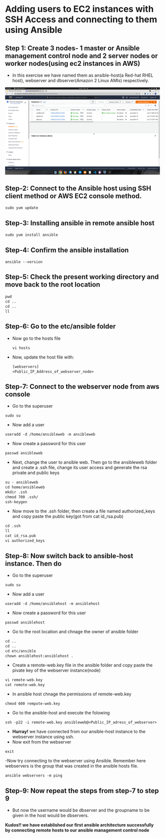 # Adding users to EC2 instances with SSH Access and connecting to them using Ansible

## Step 1: Create 3 nodes- 1 master or Ansible management control node and 2 server nodes or worker nodes(using ec2 instances in AWS)
- In this exercise we have named them as ansible-host(a Red-hat RHEL host), webserver and dbserver(Amazon 2 Linux AMIs) respectively.
<img src="https://github.com/kuluruvineeth/Devops/blob/main/ansibleServerConnectionExercise/screenshots/2.png">

## Step-2: Connect to the Ansible host using SSH client method or AWS EC2 console method.

```
sudo yum update
```
## Step-3: Installing ansible in remote ansible host
```
sudo yum install ansible
```
## Step-4: Confirm the ansible installation
```
ansible --version
```

## Step-5: Check the present working directory and move back to the root location
```
pwd
cd ..
cd ..
ll
```
## Step-6: Go to the etc/ansible folder
- Now go to the hosts file
  ```
  vi hosts
  ```
-  Now, update the host file with:
   ```
   [webservers]
   <Public_IP_Address_of_webserver_node>
   ```

## Step-7: Connect to the webserver node from aws console
- Go to the superuser
```
sudo su
```
- Now add a user
```
useradd -d /home/ansibleweb -m ansibleweb
```
- Now create a password for this user
```
passwd ansibleweb
```
- Next, change the user to ansible web. Then go to the ansibleweb folder and create a .ssh file, change its user access and generate the rsa private and public keys
```
su - ansibleweb
cd home/ansibleweb
mkdir .ssh
chmod 700 .ssh/
ssh-keygen
```
- Now move to the .ssh folder, then create a file named authorized_keys and copy paste the public key(got from cat id_rsa.pub)
```
cd .ssh
ll
cat id_rsa.pub
vi authorized_keys
```
## Step-8: Now switch back to ansible-host instance. Then do
- Go to the superuser
```
sudo su
```
- Now add a user
```
useradd -d /home/ansiblehost -m ansiblehost
```
- Now create a password for this user
```
passwd ansiblehost
```
- Go to the root location and chnage the owner of ansible folder
```
cd ..
cd ..
cd etc/ansible
chown ansiblehost:ansiblehost .
```
- Create  a remote-web.key file in the ansible folder and copy paste the pivate key of the webserver instance(node)
``` 
vi remote-web.key
cat remote-web.key
```
- In ansible host chnage the permissions of remote-web.key
``` 
chmod 600 rempote-web.key
```
- Go to the ansible-host and execute the folowing
```
ssh -p22 -i remote-web.key ansibleweb@<Public_IP_adress_of_webserver>
```
- **Hurray!** we have connected from our ansible-host instance to the webserver instance using ssh.
- Now exit from the webserver
```
exit
```
-Now try connecting to the webserver using Ansible. Remember here webservers is the group that was created in the ansible hosts file.
```
ansible webservers -m ping
```

## Step-9: Now repeat the steps from step-7 to step 9 
- But now the username would be dbserver and the groupname to be given in the host would be dbservers.

**Kudos!! we have established our first ansible architecture successfully by connecting remote hosts to our ansible management control node**
